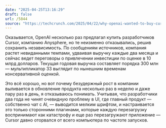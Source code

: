 ```yaml
---
date: "2025-04-25T13:16:29"
draft: false
url: /5844
source: "https://techcrunch.com/2025/04/22/why-openai-wanted-to-buy-cursor-but-opted-for-the-fast-growing-windsurf/?ref=platformer.news"
---
```


Оказывается, OpenAI несколько раз предлагал купить разработчиков Cursor, компанию Anysphere, но те неизменно отказывались, решив сохранить независимость. По сообщениям источников, компания растет невиданными темпами, удваивая выручку каждые два месяца и сейчас ведет переговоры о привлечении инвестиции по оценке в 10 млрд долларов. Текущая годовая выручка составляет порядка 300 млн — мультипликатор 33 выглядит по нынешним временам консервативной оценкой.

Это всё хорошо, но вот почему безудержный рост в компании выливается в обновление продукта несколько раз в неделю и даже пару раз в день, я отказываюсь понимать. Учитывая, что разработчики два года не чинят очевидную проблему в UI, где главный продукт — собственно чат с AI, — выводится мелким шрифтом, и настраивается это только сторонними плагинами, которые каждую перезагрузку воспринимают как катастрофу и еще раз перезагружают приложение — Cursor давно оторвался от всего компьютера по частоте запусков.